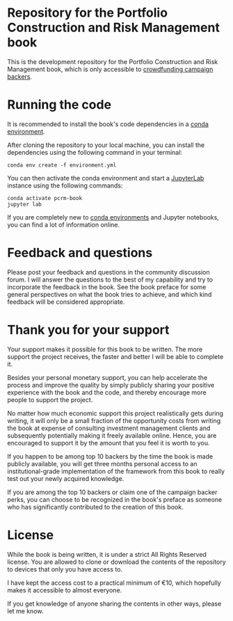 # Repository for the Portfolio Construction and Risk Management book
This is the development repository for the Portfolio Construction and Risk
Management book, which is only accessible to
[crowdfunding campaign backers](https://igg.me/at/pcrm-book).

# Running the code
It is recommended to install the book's code dependencies in a 
[conda environment](https://conda.io/projects/conda/en/latest/user-guide/concepts/environments.html).

After cloning the repository to your local machine, you can install the dependencies
using the following command in your terminal:

    conda env create -f environment.yml

You can then activate the conda environment and start a [JupyterLab](https://jupyter.org/)
instance using the following commands:

    conda activate pcrm-book
    jupyter lab

If you are completely new to [conda environments](https://conda.io/projects/conda/en/latest/user-guide/tasks/manage-environments.html)
and Jupyter notebooks, you can find a lot of information online.

# Feedback and questions
Please post your feedback and questions in the community discussion forum. I
will answer the questions to the best of my capability and try to incorporate
the feedback in the book. See the book preface for some general perspectives
on what the book tries to achieve, and which kind feedback will be considered
appropriate.

# Thank you for your support
Your support makes it possible for this book to be written. The more support
the project receives, the faster and better I will be able to complete it.

Besides your personal monetary support, you can help accelerate the process and
improve the quality by simply publicly sharing your positive experience with the
book and the code, and thereby encourage more people to support the project.

No matter how much economic support this project realistically gets during writing,
it will only be a small fraction of the opportunity costs from writing the book at
expense of consulting investment management clients and subsequently potentially
making it freely available online. Hence, you are encouraged to support it by the
amount that you feel it is worth to you.

If you happen to be among top 10 backers by the time the book is made publicly
available, you will get three months personal access to an institutional-grade
implementation of the framework from this book to really test out your newly
acquired knowledge.

If you are among the top 10 backers or claim one of the campaign backer perks,
you can choose to be recognized in the book's preface as someone who has
significantly contributed to the creation of this book.

# License
While the book is being written, it is under a strict All Rights Reserved
license. You are allowed to clone or download the contents of the repository
to devices that only you have access to.

I have kept the access cost to a practical minimum of €10, which hopefully
makes it accessible to almost everyone.

If you get knowledge of anyone sharing the contents in other ways, please
let me know.